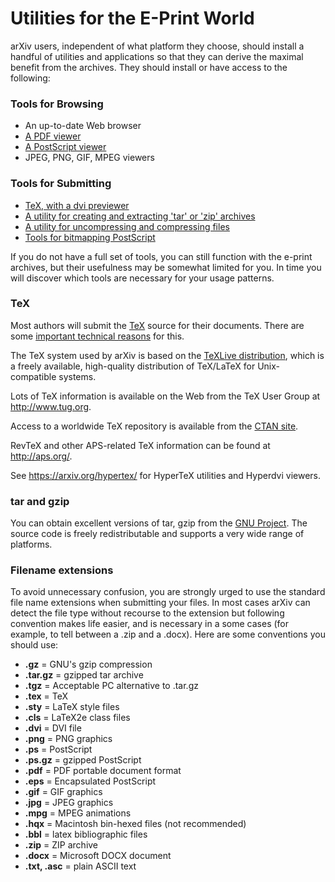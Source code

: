 # Utilities for the E-Print World

arXiv users, independent of what platform they choose, should install a
handful of utilities and applications so that they can derive the
maximal benefit from the archives. They should install or have access to
the following:

### Tools for Browsing

-   An up-to-date Web browser
-   [A PDF viewer](config_browser.md#pdf)
-   [A PostScript viewer](config_browser.md#ps)
-   JPEG, PNG, GIF, MPEG viewers

### Tools for Submitting

-   [TeX, with a dvi previewer](#tex)
-   [A utility for creating and extracting 'tar' or 'zip'
    archives](#taretc)
-   [A utility for uncompressing and compressing files](#taretc)
-   [Tools for bitmapping PostScript](bitmap/index.md)

If you do not have a full set of tools, you can still function with the
e-print archives, but their usefulness may be somewhat limited for you.
In time you will discover which tools are necessary for your usage
patterns.

<span id="tex"></span>
### TeX

Most authors will submit the [TeX](tex.md) source for their documents.
There are some [important technical reasons](faq/whytex.md) for this.

The TeX system used by arXiv is based on the [TeXLive
distribution](http://www.tug.org/texlive/), which is a freely available,
high-quality distribution of TeX/LaTeX for Unix-compatible systems.

Lots of TeX information is available on the Web from the TeX User Group
at <http://www.tug.org>.

Access to a worldwide TeX repository is available from the [CTAN
site](http://ctan.org).

RevTeX and other APS-related TeX information can be found at
<http://aps.org/>.

See <https://arxiv.org/hypertex/> for HyperTeX utilities and Hyperdvi
viewers.

<span id="taretc"></span>
### tar and gzip

You can obtain excellent versions of tar, gzip from the [GNU
Project](http://www.gnu.org/). The source code is freely redistributable
and supports a very wide range of platforms.

<span id="extensions"></span>
### Filename extensions

To avoid unnecessary confusion, you are strongly urged to use the
standard file name extensions when submitting your files. In most cases
arXiv can detect the file type without recourse to the extension but
following convention makes life easier, and is necessary in a some cases
(for example, to tell between a .zip and a .docx). Here are some
conventions you should use:

-   **.gz** = GNU's gzip compression
-   **.tar.gz** = gzipped tar archive
-   **.tgz** = Acceptable PC alternative to .tar.gz
-   **.tex** = TeX
-   **.sty** = LaTeX style files
-   **.cls** = LaTeX2e class files
-   **.dvi** = DVI file
-   **.png** = PNG graphics
-   **.ps** = PostScript
-   **.ps.gz** = gzipped PostScript
-   **.pdf** = PDF portable document format
-   **.eps** = Encapsulated PostScript
-   **.gif** = GIF graphics
-   **.jpg** = JPEG graphics
-   **.mpg** = MPEG animations
-   **.hqx** = Macintosh bin-hexed files (not recommended)
-   **.bbl** = latex bibliographic files
-   **.zip** = ZIP archive
-   **.docx** = Microsoft DOCX document
-   **.txt, .asc** = plain ASCII text
